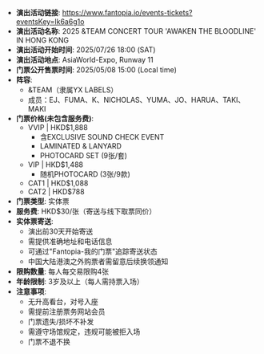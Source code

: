 - **演出活动链接**: https://www.fantopia.io/events-tickets?eventsKey=lk6a6g1o
- **演出活动名称**: 2025 &TEAM CONCERT TOUR 'AWAKEN THE BLOODLINE' IN HONG KONG
- **演出活动开始时间**: 2025/07/26 18:00 (SAT)
- **演出活动地点**: AsiaWorld-Expo, Runway 11
- **门票公开售票时间**: 2025/05/08 15:00 (Local time)
- **阵容**:
  - &TEAM（隶属YX LABELS）
  - 成员：EJ、FUMA、K、NICHOLAS、YUMA、JO、HARUA、TAKI、MAKI
- **门票价格(未包含服务费)**:
  - VVIP | HKD$1,888
    - 含EXCLUSIVE SOUND CHECK EVENT
    - LAMINATED & LANYARD
    - PHOTOCARD SET (9张/套)
  - VIP | HKD$1,488
    - 随机PHOTOCARD (3张/9款)
  - CAT1 | HKD$1,088
  - CAT2 | HKD$788
- **门票类型**: 实体票
- **服务费**: HKD$30/张（寄送与线下取票同价）
- **实体票寄送**:
  - 演出前30天开始寄送
  - 需提供准确地址和电话信息
  - 可通过"Fantopia-我的门票"追踪寄送状态
  - 中国大陆港澳之外购票者需留意后续换领通知
- **限购数量**: 每人每交易限购4张
- **年龄限制**: 3岁及以上（每人需持票入场）
- **注意事项**:
  - 无升高看台，对号入座
  - 需提前注册票务网站会员
  - 门票遗失/损坏不补发
  - 需遵守场馆规定，违规可能被拒入场
  - 门票不退不换